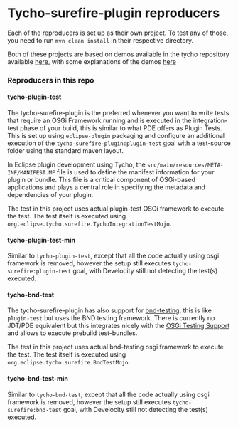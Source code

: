 # Tycho-surefire-plugin reproducers

Each of the reproducers is set up as their own project. To test any of those, you need to run `mvn clean install` in their respective directory.

Both of these projects are based on demos available in the tycho repository available [here](https://github.com/eclipse-tycho/tycho/tree/main/demo/testing/), with some explanations of the demos [here](https://tycho.eclipseprojects.io/doc/master/TestingBundles.html)

### Reproducers in this repo

#### tycho-plugin-test

The tycho-surefire-plugin is the preferred whenever you want to write tests that require an OSGi Framework running and is executed in the integration-test phase of your build, this is similar to what PDE offers as Plugin Tests. This is set up using `eclipse-plugin` packaging and configure an additional execution of the `tycho-surefire-plugin:plugin-test` goal with a test-source folder using the standard maven layout.

In Eclipse plugin development using Tycho, the `src/main/resources/META-INF/MANIFEST.MF` file is used to define the manifest information for your plugin or bundle. This file is a critical component of OSGi-based applications and plays a central role in specifying the metadata and dependencies of your plugin. 

The test in this project uses actual plugin-test OSGi framework to execute the test. The test itself is executed using `org.eclipse.tycho.surefire.TychoIntegrationTestMojo`.

#### tycho-plugin-test-min

Similar to `tycho-plugin-test`, except that all the code actually using osgi framework is removed, however the setup still executes `tycho-surefire:plugin-test` goal, with Develocity still not detecting the test(s) executed.

#### tycho-bnd-test

The tycho-surefire-plugin has also support for [bnd-testing](https://bnd.bndtools.org/chapters/310-testing.html), this is like `plugin-test` but uses the BND testing framework. There is currently no JDT/PDE equivalent but this integrates nicely with the [OSGi Testing Support](https://github.com/osgi/osgi-test) and allows to execute prebuild test-bundles.

The test in this project uses actual bnd-testing osgi framework to execute the test. The test itself is executed using `org.eclipse.tycho.surefire.BndTestMojo`.

#### tycho-bnd-test-min

Similar to `tycho-bnd-test`, except that all the code actually using osgi framework is removed, however the setup still executes `tycho-surefire:bnd-test` goal, with Develocity still not detecting the test(s) executed.

